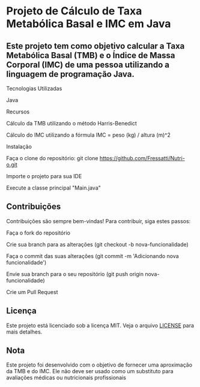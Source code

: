 # Projeto de Cálculo de Taxa Metabólica Basal e IMC em Java 
 ## Este projeto tem como objetivo calcular a Taxa Metabólica Basal (TMB) e o Índice de Massa Corporal (IMC) de uma pessoa utilizando a linguagem de programação Java.

Tecnologias Utilizadas

Java

Recursos

Cálculo da TMB utilizando o método Harris-Benedict

Cálculo do IMC utilizando a fórmula IMC = peso (kg) / altura (m)^2

Instalação

Faça o clone do repositório: git clone https://github.com/Fressatti/Nutri-o.git

Importe o projeto para sua IDE



Execute a classe principal "Main.java"

## Contribuições

Contribuições são sempre bem-vindas! Para contribuir, siga estes passos:

Faça o fork do repositório

Crie sua branch para as alterações (git checkout -b nova-funcionalidade)

Faça o commit das suas alterações (git commit -m 'Adicionando nova funcionalidade')

Envie sua branch para o seu repositório (git push origin nova-funcionalidade)

Crie um Pull Request

## Licença

Este projeto está licenciado sob a licença MIT. Veja o arquivo  [LICENSE](https://www.mit.edu/~amini/LICENSE.md) para mais detalhes.


## Nota

Este projeto foi desenvolvido com o objetivo de fornecer uma aproximação da TMB e do IMC. Ele não deve ser usado como um substituto para avaliações médicas ou nutricionais profissionais

